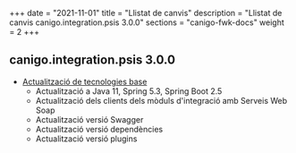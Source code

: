 +++
date        = "2021-11-01"
title       = "Llistat de canvis"
description = "Llistat de canvis canigo.integration.psis 3.0.0"
sections    = "canigo-fwk-docs"
weight		= 2
+++

## canigo.integration.psis 3.0.0

- [Actualització de tecnologies base](/noticies/2021-10-25-CAN-actualitzacio-canigo-3_6_0/)
   - Actualització a Java 11, Spring 5.3, Spring Boot 2.5
   - Actualització dels clients dels mòduls d'integració amb Serveis Web Soap
   - Actualització versió Swagger
   - Actualització versió dependències
   - Actualització versió plugins
